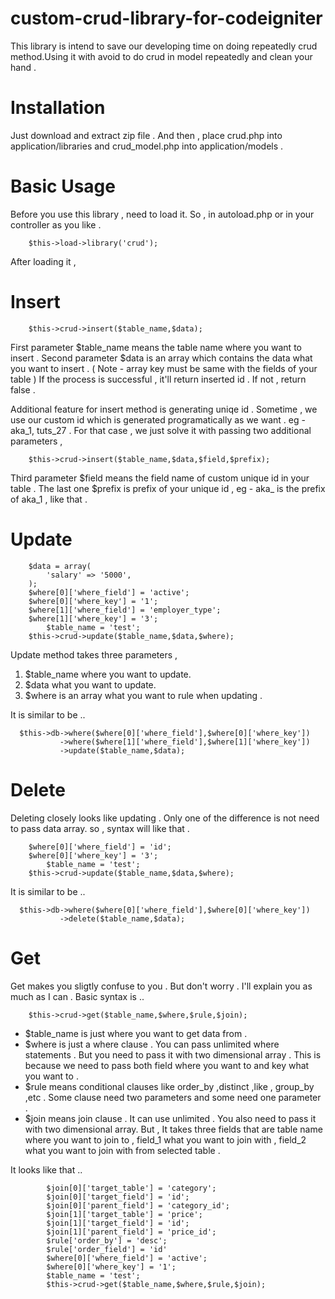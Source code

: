 custom-crud-library-for-codeigniter
===================================

This library is intend to save our developing time on doing repeatedly crud method.Using it with avoid to do crud 
in model repeatedly and clean your hand .

Installation
============
Just download and extract zip file . And then , place crud.php into application/libraries and crud_model.php into
application/models .


Basic Usage
===========
Before you use this library , need to load it. So , in autoload.php or in your controller as you like .
	
		$this->load->library('crud');

After loading it ,

Insert
======

		$this->crud->insert($table_name,$data);

First parameter $table_name means the table name where you want to insert . Second parameter $data is an array
which contains the data what you want to insert . ( Note - array key must be same with the fields of your table ) 
If the process is successful , it'll return inserted id . If not , return false .

Additional feature for insert method is generating uniqe id . Sometime , we use our custom id which is generated
programatically as we want . eg - aka_1, tuts_27 . For that case , we just solve it with passing two additional
parameters ,

		$this->crud->insert($table_name,$data,$field,$prefix);

Third parameter $field means the field name of custom unique id in your table . The last one $prefix is prefix of
your unique id , eg - aka_ is the prefix of aka_1 , like that .

Update
======

		$data = array(
			'salary' => '5000',
		);
		$where[0]['where_field'] = 'active';
		$where[0]['where_key'] = '1';
	  	$where[1]['where_field'] = 'employer_type';
		$where[1]['where_key'] = '3';      
	     	$table_name = 'test';
		$this->crud->update($table_name,$data,$where);
      
Update method takes three parameters , 
1. $table_name where you want to update.
2. $data what you want to update.
3. $where is an array what you want to rule when updating .

It is similar to be ..

      $this->db->where($where[0]['where_field'],$where[0]['where_key'])
               ->where($where[1]['where_field'],$where[1]['where_key'])
               ->update($table_name,$data);


Delete
======
Deleting closely looks like updating . Only one of the difference is not need to pass data array.
so , syntax will like that .

		$where[0]['where_field'] = 'id';
		$where[0]['where_key'] = '3';     
	     	$table_name = 'test';
		$this->crud->update($table_name,$data,$where);

It is similar to be ..

      $this->db->where($where[0]['where_field'],$where[0]['where_key'])
               ->delete($table_name,$data);
               
Get
===
Get makes you sligtly confuse to you . But don't worry . I'll explain you as much as I can .
Basic syntax is ..

		$this->crud->get($table_name,$where,$rule,$join);


- $table_name is just where you want to get data from .
- $where is just a where clause . You can pass unlimited where statements . But you need to pass it
with two dimensional array . This is because we need to pass both field where you want to and key what you
want to .
- $rule means conditional clauses like order_by ,distinct ,like , group_by ,etc . Some clause need two 
parameters and some need one parameter .
- $join means join clause . It can use unlimited . You also need to pass it with two dimensional array.
But , It takes three fields that are table name where you want to join to , field_1 what you want to join
with , field_2 what you want to join with from selected table .

It looks like that ..

			$join[0]['target_table'] = 'category';
			$join[0]['target_field'] = 'id';
			$join[0]['parent_field'] = 'category_id';
			$join[1]['target_table'] = 'price';
			$join[1]['target_field'] = 'id';
			$join[1]['parent_field'] = 'price_id';			
			$rule['order_by'] = 'desc';
			$rule['order_field'] = 'id'
			$where[0]['where_field'] = 'active';
			$where[0]['where_key'] = '1';
			$table_name = 'test';
			$this->crud->get($table_name,$where,$rule,$join);
